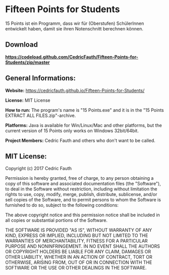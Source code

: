 # Fifteen Points for Students
15 Points ist ein Programm, dass wir für (Oberstufen) SchülerInnen entwickelt haben, damit sie ihren Notenschnitt berechnen können.

## Download

__https://codeload.github.com/CedricFauth/Fifteen-Points-for-Students/zip/master__

## General Informations:

__Website:__ https://cedricfauth.github.io/Fifteen-Points-for-Students/

__License:__ MIT License

__How to run:__ The program's name is "15 Points.exe" and it is in the "15 Points EXTRACT ALL FILES.zip"-archive.

__Platforms:__ Java is available for Win/Linux/Mac and other platforms, but the current version of 15 Points only works on Windows 32bit/64bit.

__Project Members:__ Cedric Fauth and others who don't want to be called.


## MIT License:

Copyright (c) 2017 Cedric Fauth

Permission is hereby granted, free of charge, to any person obtaining a copy of this software and associated documentation files (the "Software"), to deal in the Software without restriction, including without limitation the rights to use, copy, modify, merge, publish, distribute, sublicense, and/or sell copies of the Software, and to permit persons to whom the Software is furnished to do so, subject to the following conditions:

The above copyright notice and this permission notice shall be included in all copies or substantial portions of the Software.

THE SOFTWARE IS PROVIDED "AS IS", WITHOUT WARRANTY OF ANY KIND, EXPRESS OR IMPLIED, INCLUDING BUT NOT LIMITED TO THE WARRANTIES OF MERCHANTABILITY, FITNESS FOR A PARTICULAR PURPOSE AND NONINFRINGEMENT. IN NO EVENT SHALL THE AUTHORS OR COPYRIGHT HOLDERS BE LIABLE FOR ANY CLAIM, DAMAGES OR OTHER LIABILITY, WHETHER IN AN ACTION OF CONTRACT, TORT OR OTHERWISE, ARISING FROM, OUT OF OR IN CONNECTION WITH THE SOFTWARE OR THE USE OR OTHER DEALINGS IN THE SOFTWARE.
